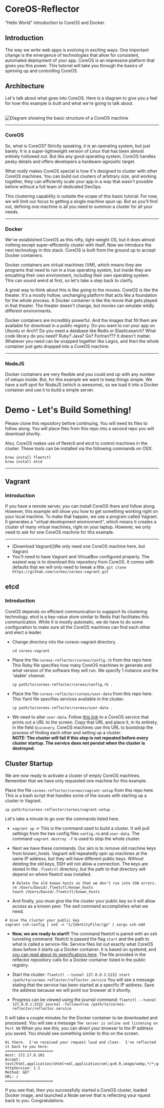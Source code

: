 # CoreOS-Reflector


"Hello World" introduction to CoreOS and Docker.

## Introduction
The way we write web apps is evolving in exciting ways.  One important change is the emergence of technologies that allow for consistent, automated deployment of your app.  CoreOS is an impressive platform that gives you this power.  This tutorial will take you through the basics of spinning up and controlling CoreOS.

## Architecture
Let's talk about what goes into CoreOS.  Here is a diagram to give you a feel for how this example is built and what we're going to talk about.
<br>
<br>

![Diagram showing the basic structure of a CoreOS machine](docs/img/coreos.png)

---
### CoreOS
So, what is CoreOS?  Strictly speaking, it *is* an operating system, but just barely.  It is a super-lightweight version of Linux that has been almost entirely hollowed out.  But like any good operating system, CoreOS handles pesky details and offers developers a hardware-agnositic target.  

What *really* makes CoreOS special is how it's designed to cluster with other CoreOS machines.  You can build out clusters of arbitrary size, and working together, they can efficiently scale your app in a way that wasn't possible before without a full team of dedicated DevOps.  

This clustering capability is outside the scope of this basic tutorial. For now, we will limit our focus to getting a single machine spun up.  But as you'll find out, defining one machine is all you need to summon a cluster for all your needs.

---
### Docker
We've established CoreOS as this nifty, light-weight OS, but it does almost nothing except super-efficiently cluster with itself.  Now we introduce the next technology in this stack.  CoreOS is built from the ground up to accept Docker containers.

Docker containers are virtual machines (VM), which means they are programs that need to run in a true operating system, but inside they are emualting their own environment, including their own operating system.  This can sound weird at first, so let's take a step back to clarify.  

A great way to think about this is like going to the movies.  CoreOS is like the theater. It's a mostly hollow, unchanging platform that acts like a foundation for the whole process.  A Docker container is like the movie that gets played in that theater.  The theater doesn't change, but movies can emulate wildly different environments.

Docker containers are incredibly powerful.  And the images that fill them are available for download in a public registry.  Do you want to run your app on Ubuntu or Arch?  Do you need a database like Redis or Elasticsearch?  What code library do you need?  Ruby? Java? Go? Fortran???  It doesn't matter.  Whatever you need can be snapped together like Legos, and then the whole container just gets dropped into a CoreOS machine.

---
### NodeJS
Docker containers are very flexible and you could end up with any number of setups inside.  But, for this example we want to keep things simple.  We have a soft spot for NodeJS (which is awesome), so we load it into a Docker container and use it to build a simple server.



# Demo - Let's Build Something!
Please clone this repository before continuing.  You will need its files to follow along.  You will place files from this repo into a second repo you will download shortly.

Also, CoreOS makes use of fleetctl and etcd to control machines in the cluster.  These tools can be installed via the following commands on OSX:
  ```
  brew install fleetctl
  brew install etcd
  ```

---



## Vagrant
### Introduction
If you have a remote server, you can install CoreOS there and follow along.  However, this example will show you how to get something working right on your local machine.  To make that happen, we use a program called Vagrant.  It generates a "virtual development environment", which means it creates a cluster of many virtual machines, right on your laptop.  However, we only need to ask for one CoreOS machine for this example.

---
- [Download Vagrant](We only need one CoreOS machine here, but Vagran)
- You'll need to have Vagrant and VirtualBox configured properly.  The easiest way is to download this repository from CoreOS.  It comes with defaults that we will only need to tweak a litte.
    `git clone https://github.com/coreos/coreos-vagrant.git`


## etcd
### Introduction
CoreOS depends on efficient communication to suppport its clustering technology.  etcd is a key-value store similar to Redis that facilitates this communication.  While it is mostly automatic, we do have to do some configuration to make sure all the CoreOS machines can find each other and elect a leader.  

- Change directory into the coreos-vagrant directory.

  `cd coreos-vagrant`

- Place the file `coreos-reflector/coreos/config.rb` from this repo here.  This Ruby file specifies how many CoreOS machines to generate and what version of the software they will run.  We specify 1 instance and the 'stable' channel.

  `cp path/to/coreos-reflector/coreos/config.rb .`

- Place the file `coreos-reflector/coreos/user-data` from this repo here.  This Yaml file specifies services available in the cluster.

  `cp path/to/coreos-reflector/coreos/user-data .`

- We need to alter `user-data`.  Follow [this link](https://discovery.etcd.io/new) to a CoreOS service that prints out a URL to the screen.  Copy that URL and place it, in its entirety, in the field `discovery`.  CoreOS machines use this URL to bootstrap the process of finding each other and setting up a cluster.  
**NOTE: The cluster will fail if this step is not repeated before every cluster startup.  The service does not persist when the cluster is destroyed.**

## Cluster Startup
We are now ready to activate a cluster of empty CoreOS machines.  Remember that we have only requested one machine for this example.

Place the file `coreos-reflector/coreos/vagrant-setup` from this repo here.  This is a bash script that handles some of the issues with starting up a cluster in Vagrant.

  `cp path/to/coreos-reflector/coreos/vagrant-setup .`

Let's take a minute to go over the commands listed here.

- `vagrant up` -> This is the command used to build a cluster.  It will pull settings from the two config files `config.rb` and `user-data`.  The command `vagrant destroy -f` is used to stop the whole cluster.

- Next we have these commands.  Our aim is to remove old machine keys from known_hosts.  Vagrant will repeatedly spin up machines at the same IP address, but they will have different public keys.  Without deleting the old keys, SSH will not allow a connection.  The keys are stored in the `.fleetctl` directory, but the path to that directory will depend on where fleetctl was installed.
  ```
  # Delete the old known hosts so that we don't run into SSH errors.
  rm /Users/David/.fleetctl/known_hosts
  touch /Users/David/.fleetctl/known_hosts
  ```

- And finally, you must give the the cluster your public key so it will allow access as a known peer.  The sed command accomplishes what we need.
```
# Give the cluster your public key
vagrant ssh-config | sed -n "s/IdentityFile//gp" | xargs ssh-add
```

- **Now, we are ready to start!!**  The command fleetctl is paired with an ssh tunneling command.  fleetctl is passed the flag `start` and the path to what is called a service-file. Service files list out exactly what CoreOS does before it starts up a Docker container.  It is based on systemd, and [you can read about its specifications here](http://www.freedesktop.org/software/systemd/man/systemd.unit.html).  The file provided in the reflector repository calls for a Docker container listed in the public registry.

- Start the cluster:
`fleetctl --tunnel 127.0.0.1:2222 start /path/to/coreos-reflector/reflector.service`
 You will see a message stating that the service has been started at a specific IP address.  Save the address because we will point our browser at it shortly.  

- Progress can be viewed using the journal command:
`fleetctl --tunnel 127.0.0.1:2222 journal -follow=true /path/to/coreos-reflector/reflector.service`

It will take a couple minutes for the Docker container to be downloaded and processed.  You will see a message `The server is online and listening on Port 80`
When you see this, you can direct your browser to the IP address you saved.  You should see something similar to this on the screen.

```
Hi there.  I've received your request loud and clear.  I've reflected it back to you here:
======================
Host: 172.17.8.101
Accept: text/html,application/xhtml+xml,application/xml;q=0.9,image/webp,*/*;q=0.8
httpVersion: 1.1
Method: GET
URL: /
======================
```


If you see that, then you successfully started a CoreOS cluster, loaded Docker image, and launched a Node server that is reflecting your rquest back to you.  Congratulations.

